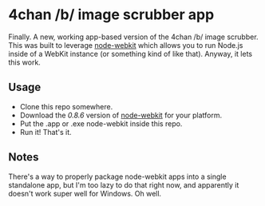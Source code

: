 # 4chan /b/ image scrubber app

Finally. A new, working app-based version of the 4chan /b/ image scrubber. This was built to leverage [node-webkit](https://github.com/rogerwang/node-webkit) which allows you to run Node.js inside of a WebKit instance (or something kind of like that). Anyway, it lets this work.

## Usage

- Clone this repo somewhere.
- Download the *0.8.6* version of [node-webkit](https://github.com/rogerwang/node-webkit) for your platform.
- Put the .app or .exe node-webkit inside this repo.
- Run it! That's it.

## Notes

There's a way to properly package node-webkit apps into a single standalone app, but I'm too lazy to do that right now, and apparently it doesn't work super well for Windows. Oh well.